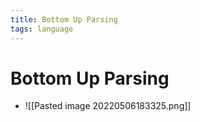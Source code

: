 ```yaml
---
title: Bottom Up Parsing
tags: language
---
```


# Bottom Up Parsing
- ![[Pasted image 20220506183325.png]]


























